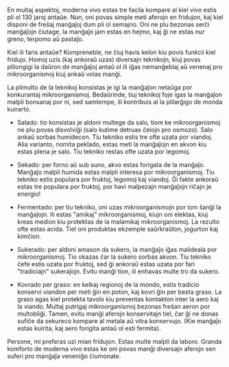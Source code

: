 En multaj aspektoj, moderna vivo estas tre facila kompare al kiel vivo estis pli ol 130 jaroj antaŭe. Nun, oni povas simple meti aferojn en fridujon, kaj kiel disponi de freŝaj manĝaĵoj dum pli ol semajno. Oni ne plu bezonas serĉi manĝaĵojn ĉiutage, la manĝaĵo jam estas en hejmo, kaj ĝi ne estas nur greno, terpomo aŭ pastaĵo.

Kiel ili faris antaŭe? Kompreneble, ne ĉiuj havis kelon kiu povis funkcii kiel fridujo. Homoj uzis (kaj ankoraŭ uzas) diversajn teknikojn, kiuj povas plilongigi la daŭron de manĝaĵoj antaŭ ol ili iĝas nemanĝeblaj aŭ venenaj pro mikroorganismoj kiuj ankaŭ volas manĝi.

La plimulto de la teknikoj konsistas je igi la manĝaĵon netaŭga por konkurantaj mikroorganismoj. Bedaŭrinde, tiuj teknikoj foje igas la manĝaĵon malpli bonsanaj por ni, sed samtempe, ili kontribuis al la plilarĝigo de monda kuirarto.

- Salado: tio konsistas je aldoni multege da salo, tiom ke mikroorganismoj ne plu povas disvolviĝi (salo kutime detruas ĉelojn pro osmozo). Salo ankaŭ sorbas humidecon. Tiu tekniko estis tre ofte uzata por viandoj. Alia varianto, nomita peklado, estas meti la manĝaĵojn en akvon kiu estas plena je salo. Tiu tekniko restas ofte uzata por legomoj.

- Sekado: per forno aŭ sub suno, akvo estas forigata de la manĝaĵo. Manĝaĵo malpli humida estas malpli interesa por mikroorganismoj. Tiu tekniko estis populara por fruktoj, legomoj kaj viandoj. Ĝi fakte ankoraŭ estas tre populara por fruktoj, por havi malpezajn manĝaĵojn riĉajn je energio!

- Fermentado: per tiu tekniko, oni uzas mikroorganismojn por iom ŝanĝi la manĝaĵojn. Ili estas "amikaj" mikroorganismoj, kiujn oni elektas, kiuj kreas medion kiu protektas de la malamikaj mikroorganismoj. La rezulto ofte estas acida. Tiel oni produktas ekzemple saŭrkraŭton, jogurton kaj kimĉion.

- Sukerado: per aldoni amason da sukero, la manĝaĵo iĝas malideala por mikroorganismoj. Tio okazas ĉar la sukero sorbas akvon. Tiu tekniko ĉefe estis uzata por fruktoj, sed ĝi ankoraŭ estas uzata por fari "tradiciajn" sukeraĵojn. Evitu manĝi tion, ili enhavas multe tro da sukero.

- Kovrado per graso: en kelkaj regionoj de la mondo, estis tradicio konservi viandon per meti ĝin en poton, kaj kovri ĝin per besta graso. La graso agas kiel protekta tavolo kiu preventas kontakton inter la aero kaj la viando. Multaj putrigaj mikroorganismoj bezonas freŝan aeron por multobliĝi. Tamen, evitu manĝi aferojn konservitajn tiel, ĉar ĝi ne donas sufiĉe da sekureco kompare al metala aŭ vitra konservujo. (Kie manĝaĵo estas kuirita, kaj aero forigita antaŭ ol esti fermita).

Persone, mi preferas uzi mian fridujon. Estas multe malpli da laboro. Granda komforto de moderna vivo estas ke oni povas manĝi diversajn aferojn sen suferi pro manĝaĵa veneniĝo ĉiumonate.